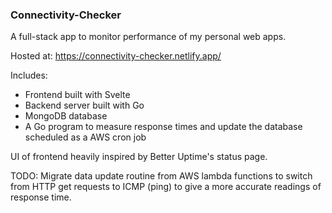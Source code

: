 ### Connectivity-Checker

A full-stack app to monitor performance of my personal web apps.

Hosted at: https://connectivity-checker.netlify.app/

Includes:

- Frontend built with Svelte
- Backend server built with Go
- MongoDB database
- A Go program to measure response times and update the database scheduled as a AWS cron job

UI of frontend heavily inspired by Better Uptime's status page.

TODO: Migrate data update routine from AWS lambda functions to switch from HTTP get requests to ICMP (ping) to give a more accurate readings of response time.
